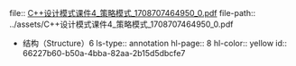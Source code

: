 file:: [C++设计模式课件4_策略模式_1708707464950_0.pdf](../assets/C++设计模式课件4_策略模式_1708707464950_0.pdf)
file-path:: ../assets/C++设计模式课件4_策略模式_1708707464950_0.pdf

- 结构（Structure）6
  ls-type:: annotation
  hl-page:: 8
  hl-color:: yellow
  id:: 66227b60-b50a-4bba-82aa-2b15d5dbcfe7